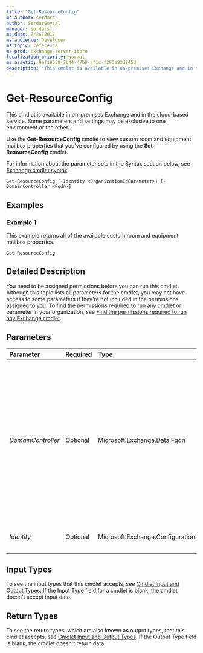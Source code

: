 ```yaml
---
title: "Get-ResourceConfig"
ms.author: serdars
author: SerdarSoysal
manager: serdars
ms.date: 7/26/2017
ms.audience: Developer
ms.topic: reference
ms.prod: exchange-server-itpro
localization_priority: Normal
ms.assetid: 9af19559-7b44-47b9-af1c-f293e93d245d
description: "This cmdlet is available in on-premises Exchange and in the cloud-based service. Some parameters and settings may be exclusive to one environment or the other."
---
```


# Get-ResourceConfig

This cmdlet is available in on-premises Exchange and in the cloud-based service. Some parameters and settings may be exclusive to one environment or the other.
  
Use the **Get-ResourceConfig** cmdlet to view custom room and equipment mailbox properties that you've configured by using the **Set-ResourceConfig** cmdlet.
  
For information about the parameter sets in the Syntax section below, see [Exchange cmdlet syntax](https://technet.microsoft.com/library/bb123552.aspx). 
  
```
Get-ResourceConfig [-Identity <OrganizationIdParameter>] [-DomainController <Fqdn>]

```

## Examples
<a name="Examples"> </a>

### Example 1

This example returns all of the available custom room and equipment mailbox properties.
  
```
Get-ResourceConfig
```

## Detailed Description
<a name="DetailedDescription"> </a>

You need to be assigned permissions before you can run this cmdlet. Although this topic lists all parameters for the cmdlet, you may not have access to some parameters if they're not included in the permissions assigned to you. To find the permissions required to run any cmdlet or parameter in your organization, see [Find the permissions required to run any Exchange cmdlet](https://technet.microsoft.com/library/mt432940.aspx).
  
## Parameters
<a name="DetailedDescription"> </a>

|**Parameter**|**Required**|**Type**|**Description**|
|:-----|:-----|:-----|:-----|
| _DomainController_ <br/> |Optional  <br/> |Microsoft.Exchange.Data.Fqdn  <br/> |This parameter is available only in on-premises Exchange.  <br/> The _DomainController_ parameter specifies the domain controller that's used by this cmdlet to read data from or write data to Active Directory. You identify the domain controller by its fully qualified domain name (FQDN). For example, `dc01.contoso.com`.  <br/> |
| _Identity_ <br/> |Optional  <br/> |Microsoft.Exchange.Configuration.Tasks.OrganizationIdParameter  <br/> |This parameter is reserved for internal Microsoft use.  <br/> |
   
## Input Types
<a name="InputTypes"> </a>

To see the input types that this cmdlet accepts, see [Cmdlet Input and Output Types](http://go.microsoft.com/fwlink/p/?linkId=616387). If the Input Type field for a cmdlet is blank, the cmdlet doesn't accept input data. 
  
## Return Types
<a name="ReturnTypes"> </a>

To see the return types, which are also known as output types, that this cmdlet accepts, see [Cmdlet Input and Output Types](http://go.microsoft.com/fwlink/p/?linkId=616387). If the Output Type field is blank, the cmdlet doesn't return data. 
  

